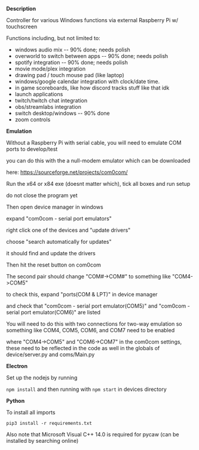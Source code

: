 **Description**

Controller for various Windows functions via external Raspberry Pi w/ touchscreen

Functions including, but not limited to:

* windows audio mix -- 90% done; needs polish 
* overworld to switch between apps -- 90% done; needs polish
* spotify integration -- 90% done; needs polish
* movie mode/plex integration
* drawing pad / touch mouse pad (like laptop)
* windows/google calendar integration with clock/date time.
* in game scoreboards, like how discord tracks stuff like that idk
* launch applications
* twitch/twitch chat integration
* obs/streamlabs integration
* switch desktop/windows -- 90% done
* zoom controls


**Emulation**

Without a Raspberry Pi with serial cable, you will need to emulate COM ports to develop/test

you can do this with the a null-modem emulator which can be downloaded 

here: https://sourceforge.net/projects/com0com/

Run the x64 or x84 exe (doesnt matter which), tick all boxes and run setup

do not close the program yet

Then open device manager in windows

expand "com0com - serial port emulators"

right click one of the devices and "update drivers"

choose "search automatically for updates"

it should find and update the drivers

Then hit the reset button on com0com

The second pair should change "COM#->COM#" to something like "COM4->COM5"

to check this, expand "ports(COM & LPT)" in device manager

and check that "com0com - serial port emulator(COM5)" and "com0com - serial port emulator(COM6)" are listed

You will need to do this with two connections for two-way emulation so something like COM4, COM5, COM6, and COM7 need to be enabled

where "COM4->COM5" and "COM6->COM7" in the com0com settings, these need to be reflected in the code as well in the globals of device/server.py and coms/Main.py


**Electron**

Set up the nodejs by running 

`npm install` and then running with `npm start` in devices directory

**Python**

To install all imports

`pip3 install -r requirements.txt`

Also note that Microsoft Visual C++ 14.0 is required for pycaw (can be installed by searching online)


